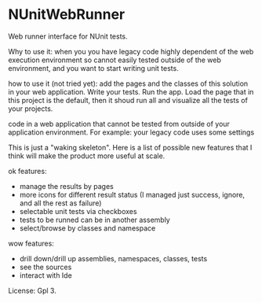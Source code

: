 NUnitWebRunner
==============

Web runner interface for NUnit tests. 

Why to use it: when you you have legacy code highly dependent of the web execution environment so cannot easily tested outside of the web environment, and you want to start writing unit tests.

how to use it (not tried yet): add the pages and the classes of this solution in your web application. Write your tests. Run the app. Load the page that in this project is the default, then it shoud run all and visualize all the tests of your projects.

code in a web application that cannot be tested from outside of your application environment.
For example: your legacy code uses some settings 

This is just a "waking skeleton". Here is a list of possible new features that I think will make the product more useful at scale.


ok features:
- manage the results by pages
- more icons for different result status (I managed just success, ignore, and all the rest as failure)
- selectable unit tests via checkboxes
- tests to be runned can be in another assembly
- select/browse by classes and namespace

wow features:
- drill down/drill up assemblies, namespaces, classes, tests
- see the sources
- interact with Ide


License: Gpl 3.


